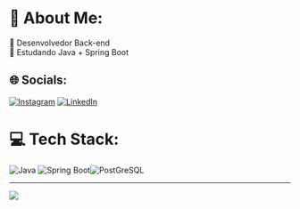 <img align="center" width=100% scr="https://github.com/sergiowinkelstroter/sergioWinkelstroter/blob/main/github-header.png"/>

# 💫 About Me:

🔭 Desenvolvedor Back-end<br>🌱 Estudando Java + Spring Boot<br>

## 🌐 Socials:

[![Instagram](https://img.shields.io/badge/Instagram-%23E4405F.svg?logo=Instagram&logoColor=white)](https://instagram.com/winkelstrotersergio) [![LinkedIn](https://img.shields.io/badge/LinkedIn-%230077B5.svg?logo=linkedin&logoColor=white)](https://linkedin.com/in/sergio-winkelstroter)

# 💻 Tech Stack:

![Java](https://img.shields.io/badge/java-%23323330.svg?style=for-the-badge&logo=java&logoColor=%23F7DF1E) ![Spring Boot](https://img.shields.io/badge/Spring_Boot-F2F4F9?style=for-the-badge&logo=spring-boot)![PostGreSQL](https://img.shields.io/badge/PostgreSQL-316192?style=for-the-badge&logo=postgresql&logoColor=white)

---

[![](https://visitcount.itsvg.in/api?id=sergiowinkelstroter&icon=0&color=0)](https://visitcount.itsvg.in)

<!-- Proudly created with GPRM ( https://gprm.itsvg.in ) -->
